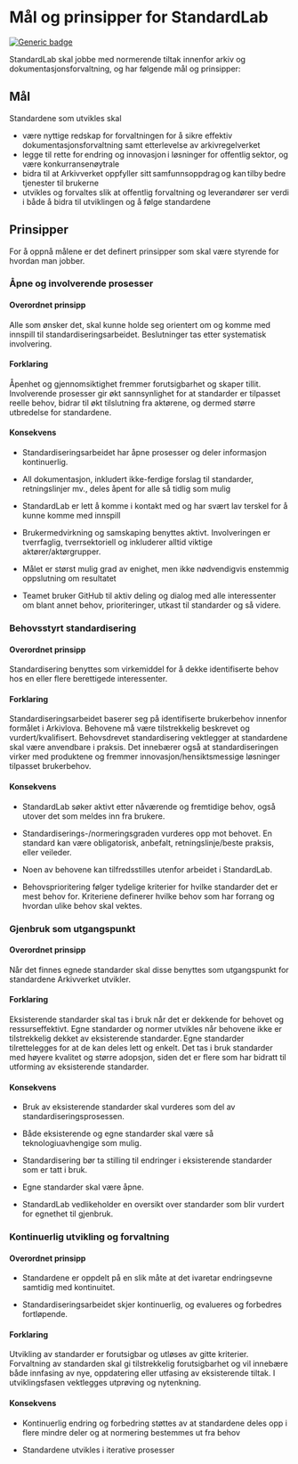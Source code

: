 # Mål og prinsipper for StandardLab

[![Generic badge](https://img.shields.io/badge/Status-Forslag-yellow.svg)](https://shields.io/)

StandardLab skal jobbe med normerende tiltak innenfor arkiv og dokumentasjonsforvaltning, og har følgende mål og prinsipper:

## Mål

Standardene som utvikles skal  

- være nyttige redskap for forvaltningen for å sikre effektiv dokumentasjonsforvaltning samt etterlevelse av arkivregelverket
- legge til rette for endring og innovasjon i løsninger for offentlig sektor, og være konkurransenøytrale
- bidra til at Arkivverket oppfyller sitt samfunnsoppdrag og kan tilby bedre tjenester til brukerne​
- utvikles og forvaltes slik at offentlig forvaltning og leverandører ser verdi i både å bidra til utviklingen og å følge standardene

## Prinsipper

For å oppnå målene er det definert prinsipper som skal være styrende for hvordan man jobber.

### Åpne og involverende prosesser

#### Overordnet prinsipp

Alle som ønsker det, skal kunne holde seg orientert om og komme med innspill til standardiseringsarbeidet. Beslutninger tas etter systematisk involvering.

#### Forklaring

Åpenhet og gjennomsiktighet fremmer forutsigbarhet og skaper tillit. Involverende prosesser gir økt sannsynlighet for at standarder er tilpasset reelle behov, bidrar til økt tilslutning fra aktørene, og dermed større utbredelse for standardene.

#### Konsekvens

- Standardiseringsarbeidet har åpne prosesser og deler informasjon kontinuerlig.

- All dokumentasjon, inkludert ikke-ferdige forslag til standarder, retningslinjer mv., deles åpent for alle så tidlig som mulig

- StandardLab er lett å komme i kontakt med og har svært lav terskel for å kunne komme med innspill

- Brukermedvirkning og samskaping benyttes aktivt. Involveringen er tverrfaglig, tverrsektoriell og inkluderer alltid viktige aktører/aktørgrupper.

- Målet er størst mulig grad av enighet, men ikke nødvendigvis enstemmig oppslutning om resultatet

- Teamet bruker GitHub til aktiv deling og dialog med alle interessenter om blant annet behov, prioriteringer, utkast til standarder og så videre.

### Behovsstyrt standardisering

#### Overordnet prinsipp

Standardisering benyttes som virkemiddel for å dekke identifiserte behov hos en eller flere berettigede interessenter.

#### Forklaring

Standardiseringsarbeidet baserer seg på identifiserte brukerbehov innenfor formålet i Arkivlova. Behovene må være tilstrekkelig beskrevet og vurdert/kvalifisert. ​Behovsdrevet standardisering vektlegger at standardene skal være anvendbare i praksis. Det innebærer også at standardiseringen virker med produktene og fremmer innovasjon/hensiktsmessige løsninger tilpasset brukerbehov. ​

#### Konsekvens

- StandardLab søker aktivt etter nåværende og fremtidige behov, også utover det som meldes inn fra brukere.

- Standardiserings-/normeringsgraden vurderes opp mot behovet. En standard kan være obligatorisk, anbefalt, retningslinje/beste praksis, eller veileder.

- Noen av behovene kan tilfredsstilles utenfor arbeidet i StandardLab.

- Behovsprioritering følger tydelige kriterier for hvilke standarder det er mest behov for. Kriteriene definerer hvilke behov som har forrang og hvordan ulike behov skal vektes.

### Gjenbruk som utgangspunkt

#### Overordnet prinsipp

Når det finnes egnede standarder skal disse benyttes som utgangspunkt for standardene Arkivverket utvikler​.

#### Forklaring

Eksisterende standarder skal tas i bruk når det er dekkende for behovet og ressurseffektivt. Egne standarder og normer utvikles når behovene ikke er tilstrekkelig dekket av eksisterende standarder. Egne standarder tilrettelegges for at de kan deles lett og enkelt. Det tas i bruk standarder med høyere kvalitet og større adopsjon, siden det er flere som har bidratt til utforming av eksisterende standarder.

#### Konsekvens

- Bruk av eksisterende standarder skal vurderes som del av standardiseringsprosessen.

- Både eksisterende og egne standarder skal være så teknologiuavhengige som mulig.

- Standardisering bør ta stilling til endringer i eksisterende standarder som er tatt i bruk.

- Egne standarder skal være åpne.

- StandardLab vedlikeholder en oversikt over standarder som blir vurdert for egnethet til gjenbruk.

### Kontinuerlig utvikling og forvaltning

#### Overordnet prinsipp

- Standardene er oppdelt på en slik måte at det ivaretar endringsevne samtidig med kontinuitet.

- Standardiseringsarbeidet skjer kontinuerlig, og evalueres og forbedres fortløpende.

#### Forklaring

Utvikling av standarder er forutsigbar og utløses av gitte kriterier. Forvaltning av standarden skal gi tilstrekkelig forutsigbarhet og vil innebære både innfasing av nye, oppdatering eller utfasing av eksisterende tiltak.  I utviklingsfasen vektlegges utprøving og nytenkning.

#### Konsekvens

- Kontinuerlig endring og forbedring støttes av at standardene deles opp i flere mindre deler og at normering bestemmes ut fra behov

- Standardene utvikles i iterative prosesser
